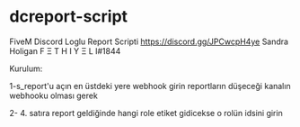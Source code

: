 # dcreport-script
FiveM Discord Loglu Report Scripti
https://discord.gg/JPCwcpH4ye
Sandra Holigan
F Ξ T H I Y Ξ L I#1844


Kurulum: 


1-s_report'u açın en üstdeki yere webhook girin reportların düşeceği kanalın  webhooku olması gerek

2- 4. satıra report geldiğinde hangi role etiket gidicekse o rolün idsini girin




